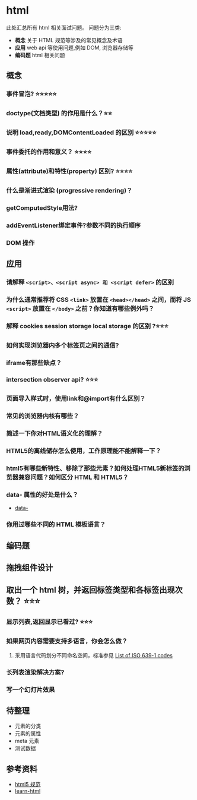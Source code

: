 
# html

此处汇总所有 html 相关面试问题。
问题分为三类:

* **概念** 关于 HTML 规范等涉及的常见概念及术语
* **应用** web api 等使用问题,例如 DOM, 浏览器存储等
* **编码题** html 相关问题

## 概念

### 事件冒泡? ⭐️⭐️⭐️⭐️⭐️

### doctype(文档类型) 的作用是什么？⭐️⭐️

### 说明 load,ready,DOMContentLoaded 的区别 ⭐️⭐️⭐️⭐️⭐️

### 事件委托的作用和意义？ ⭐️⭐️⭐️⭐️

### 属性(attribute)和特性(property) 区别? ⭐️⭐️⭐️⭐️

### 什么是渐进式渲染 (progressive rendering)？

### getComputedStyle用法?

### addEventListener绑定事件?参数不同的执行顺序

### DOM 操作

## 应用

### 请解释 `<script>、<script async> 和 <script defer>` 的区别

### 为什么通常推荐将 CSS `<link>` 放置在 `<head></head>` 之间，而将 JS `<script>` 放置在 `</body>` 之前？你知道有哪些例外吗？

### 解释 cookies session storage local storage 的区别 ?⭐️⭐️⭐️

### 如何实现浏览器内多个标签页之间的通信?

### iframe有那些缺点？

### intersection observer api? ⭐️⭐️⭐️

### 页面导入样式时，使用link和@import有什么区别？

### 常见的浏览器内核有哪些？

### 简述一下你对HTML语义化的理解？

### HTML5的离线储存怎么使用，工作原理能不能解释一下？

### html5有哪些新特性、移除了那些元素？如何处理HTML5新标签的浏览器兼容问题？如何区分 HTML 和 HTML5？

### data- 属性的好处是什么？

* [data-](https://h5bp.org/Front-end-Developer-Interview-Questions/translations/chinese)

### 你用过哪些不同的 HTML 模板语言？

## 编码题

## 拖拽组件设计

## 取出一个 html 树，并返回标签类型和各标签出现次数？ ⭐️⭐️⭐️

### 显示列表,返回显示已看过?  ⭐️⭐️⭐️

### 如果网页内容需要支持多语言，你会怎么做？

1. 采用语言代码划分不同命名空间，标准参见 [List of ISO 639-1 codes](https://en.wikipedia.org/wiki/List_of_ISO_639-1_codes)

### 长列表渲染解决方案?

### 写一个幻灯片效果

## 待整理

* 元素的分类
* 元素的属性
* meta 元素
* 测试数据

## 参考资料

* [html5 规范](https://html.spec.whatwg.org)
* [learn-html](https://web.dev/learn/html)

